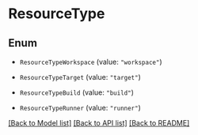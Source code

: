 # ResourceType

## Enum


* `ResourceTypeWorkspace` (value: `"workspace"`)

* `ResourceTypeTarget` (value: `"target"`)

* `ResourceTypeBuild` (value: `"build"`)

* `ResourceTypeRunner` (value: `"runner"`)


[[Back to Model list]](../README.md#documentation-for-models) [[Back to API list]](../README.md#documentation-for-api-endpoints) [[Back to README]](../README.md)


